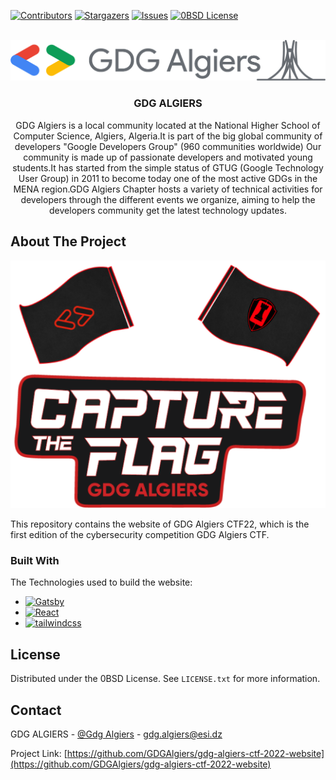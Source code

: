 <!-- PROJECT SHIELDS -->

[![Contributors][contributors-shield]][contributors-url]
[![Stargazers][stars-shield]][stars-url]
[![Issues][issues-shield]][issues-url]
[![0BSD License][license-shield]][license-url]

<!-- PROJECT LOGO -->
<br />
<div align="center">
  <a href="https://github.com/othneildrew/Best-README-Template">
    <img src="src/images/GDG-LOGO.png" alt="Logo" >
  </a>

  <h3 align="center">GDG ALGIERS</h3>

  <p align="center">
    GDG Algiers is a local community located at the National Higher School of Computer Science, Algiers, Algeria.It is part of the big global community of developers "Google Developers Group" (960 communities worldwide) Our community is made up of passionate developers and motivated young students.It has started from the simple status of GTUG (Google Technology User Group) in 2011 to become today one of the most active GDGs in the MENA region.GDG Algiers Chapter hosts a variety of technical activities for developers through the different events we organize, aiming to help the developers community get the latest technology updates.
    <br />
</div>

<!-- ABOUT THE PROJECT -->

## About The Project

[![GDG-ALGERS-CTF][product-screenshot]](src/images/127.0.0.1_8000_.png)

This repository contains the website of GDG Algiers CTF22, which is the first edition of the cybersecurity competition GDG Algiers CTF.

### Built With

The Technologies used to build the website:

-   [![Gatsby][gatsby.js]][gatsby-url]
-   [![React][react.js]][react-url]
-   [![tailwindcss][tailwindcss.com]][tailwindcss-url]

<!-- LICENSE -->

## License

Distributed under the 0BSD License. See `LICENSE.txt` for more information.

<!-- CONTACT -->

## Contact

GDG ALGIERS - [@Gdg Algiers](https://twitter.com/gdg_algiers) - gdg.algiers@esi.dz

Project Link: [https://github.com/GDGAlgiers/gdg-algiers-ctf-2022-website](https://github.com/GDGAlgiers/gdg-algiers-ctf-2022-website)

<!-- MARKDOWN LINKS & IMAGES -->

[contributors-shield]: https://img.shields.io/github/contributors/GDGAlgiers/gdg-algiers-ctf-2022-website.svg?style=for-the-badge
[contributors-url]: https://github.com/GDGAlgiers/gdg-algiers-ctf-2022-website/graphs/contributors
[stars-shield]: https://img.shields.io/github/stars/GDGAlgiers/gdg-algiers-ctf-2022-website.svg?style=for-the-badge
[stars-url]: https://github.com/GDGAlgiers/gdg-algiers-ctf-2022-website
[issues-shield]: https://img.shields.io/github/issues/GDGAlgiers/gdg-algiers-ctf-2022-website.svg?style=for-the-badge
[issues-url]: https://github.com/GDGAlgiers/gdg-algiers-ctf-2022-website/issues
[license-shield]: https://img.shields.io/github/license/GDGAlgiers/gdg-algiers-ctf-2022-website.svg?style=for-the-badge
[license-url]: https://github.com/GDGAlgiers/gdg-algiers-ctf-2022-website/blob/main/LICENSE
[product-screenshot]: src/images/hero-img.png
[gatsby.js]: https://img.shields.io/badge/gatsby-000000?style=for-the-badge&logo=gatsby&logoColor=white
[gatsby-url]: https://www.gatsbyjs.com
[react.js]: https://img.shields.io/badge/React-20232A?style=for-the-badge&logo=react&logoColor=61DAFB
[react-url]: https://reactjs.org/
[tailwindcss.com]: https://img.shields.io/badge/tailwindcss-20232A?style=for-the-badge&logo=tailwindcss&logoColor=61DAFB
[tailwindcss-url]: https://tailwindcss.com
